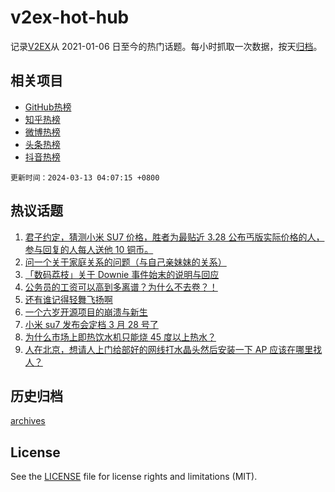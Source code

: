# v2ex-hot-hub

 记录[V2EX](https://www.v2ex.com/)从 2021-01-06 日至今的热门话题。每小时抓取一次数据，按天[归档](archives)。
 
 ## 相关项目

- [GitHub热榜](https://github.com/snaildev/github-hot-hub)
- [知乎热榜](https://github.com/snaildev/zhihu-hot-hub)
- [微博热榜](https://github.com/snaildev/weibo-hot-hub)
- [头条热榜](https://github.com/snaildev/toutiao-hot-hub)
- [抖音热榜](https://github.com/snaildev/douyin-hot-hub)


 `更新时间：2024-03-13 04:07:15 +0800`

## 热议话题

1. [君子约定，猜测小米 SU7 价格，胜者为最贴近 3.28 公布丐版实际价格的人，参与回复的人每人送他 10 铜币。](https://www.v2ex.com/t/1022863)
1. [问一个关于家庭关系的问题（与自己亲妹妹的关系）](https://www.v2ex.com/t/1022861)
1. [「数码荔枝」关于 Downie 事件始末的说明与回应](https://www.v2ex.com/t/1022882)
1. [公务员的工资可以高到多离谱？为什么不去卷？！](https://www.v2ex.com/t/1022816)
1. [还有谁记得轻舞飞扬啊](https://www.v2ex.com/t/1022739)
1. [一个六岁开源项目的崩溃与新生](https://www.v2ex.com/t/1022766)
1. [小米 su7 发布会定档 3 月 28 号了](https://www.v2ex.com/t/1022756)
1. [为什么市场上即热饮水机只能烧 45 度以上热水？](https://www.v2ex.com/t/1022731)
1. [人在北京，想请人上门给部好的网线打水晶头然后安装一下 AP 应该在哪里找人？](https://www.v2ex.com/t/1022733)

## 历史归档

[archives](archives)

## License

See the [LICENSE](LICENSE) file for license rights and limitations (MIT).

